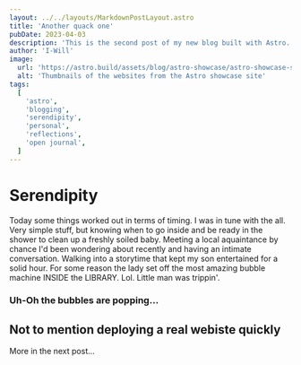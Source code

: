 ```yaml
---
layout: ../../layouts/MarkdownPostLayout.astro
title: 'Another quack one'
pubDate: 2023-04-03
description: 'This is the second post of my new blog built with Astro.'
author: 'I-Will'
image:
  url: 'https://astro.build/assets/blog/astro-showcase/astro-showcase-screenshot.jpeg'
  alt: 'Thumbnails of the websites from the Astro showcase site'
tags:
  [
    'astro',
    'blogging',
    'serendipity',
    'personal',
    'reflections',
    'open journal',
  ]
---
```


# Serendipity

Today some things worked out in terms of timing. I was in tune with the all. Very simple stuff, but knowing when to go inside and be ready in the shower to clean up a freshly soiled baby. Meeting a local aquaintance by chance I'd been wondering about recently and having an intimate conversation. Walking into a storytime that kept my son entertained for a solid hour. For some reason the lady set off the most amazing bubble machine INSIDE the LIBRARY. Lol. Little man was trippin'.

### Uh-Oh the bubbles are popping...

## Not to mention deploying a real webiste quickly

More in the next post...
